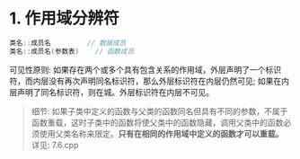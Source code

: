 # 1. 作用域分辨符
``` c++
类名::成员名			// 数据成员
类名::成员名(参数表)	// 函数成员
```
可见性原则: 如果存在两个或多个具有包含关系的作用域，外层声明了一个标识符，而内层没有再次声明同名标识符，那么外层标识符在内层仍然可见; 如果在内层声明了同名标识符，则在城。外层标识符在内层不可见。
>细节: 如果子类中定义的函数与父类的函数同名但具有不同的参数，不属于函数重载，这时子类中的函数将使父类中的函数隐藏，调用父类中的函数必须使用父类名称来限定。**只有在相同的作用域中定义的函数才可以重载。**
>详见: 7.6.cpp




